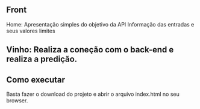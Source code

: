 Front
--
Home:
Apresentação simples do objetivo da API
Informação das entradas e seus valores limites 

Vinho:
Realiza a coneção com o back-end e realiza a predição.
---
## Como executar

Basta fazer o download do projeto e abrir o arquivo index.html no seu browser.
